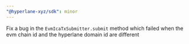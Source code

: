 ```yaml
---
"@hyperlane-xyz/sdk": minor
---
```


Fix a bug in the `EvmIcaTxSubmitter.submit` method which failed when the evm chain id and the hyperlane domain id are different
